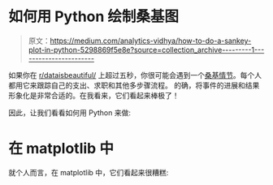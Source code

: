 # 如何用 Python 绘制桑基图

> 原文：<https://medium.com/analytics-vidhya/how-to-do-a-sankey-plot-in-python-5298869f5e8e?source=collection_archive---------1----------------------->

如果你在 [r/dataisbeautiful/](https://www.reddit.com/r/dataisbeautiful/) 上超过五秒，你很可能会遇到一个[桑基情节](https://en.wikipedia.org/wiki/Sankey_diagram)。每个人都用它来跟踪自己的支出、求职和其他多步骤流程。
的确，将事件的进展和结果形象化是非常合适的。在我看来，它们看起来棒极了！

因此，让我们看看如何用 Python 来做:

# 在 matplotlib 中

就个人而言，在 matplotlib 中，它们看起来很糟糕: